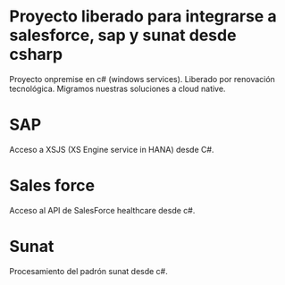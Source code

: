 # Proyecto liberado para integrarse a salesforce, sap y sunat desde csharp
Proyecto onpremise en c# (windows services). Liberado por renovación tecnológica. Migramos nuestras soluciones a cloud native.


# SAP
Acceso a XSJS (XS Engine service in HANA) desde C#.


# Sales force
Acceso al API de SalesForce healthcare desde c#.

# Sunat
Procesamiento del padrón sunat desde c#.
